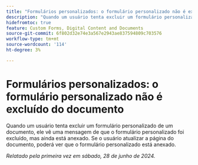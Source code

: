 ```yaml
---
title: "Formulários personalizados: o formulário personalizado não é excluído do documento"
description: "Quando um usuário tenta excluir um formulário personalizado de um documento, ele vê uma mensagem de que o formulário personalizado foi excluído, mas ainda assim o formulário personalizado está anexado.  Se o usuário atualizar a página do documento, poderá ver que o formulário personalizado está anexado."
hidefromtoc: true
feature: Custom Forms, Digital Content and Documents
source-git-commit: 6f802d32e74e3a567e2943ae837594809c703576
workflow-type: tm+mt
source-wordcount: '114'
ht-degree: 3%

---
```



# Formulários personalizados: o formulário personalizado não é excluído do documento

Quando um usuário tenta excluir um formulário personalizado de um documento, ele vê uma mensagem de que o formulário personalizado foi excluído, mas ainda está anexado.  Se o usuário atualizar a página do documento, poderá ver que o formulário personalizado está anexado.

_Relatado pela primeira vez em sábado, 28 de junho de 2024._
